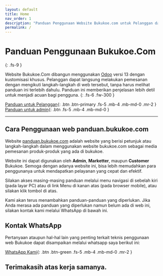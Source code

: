 ```yaml
---
layout: default
title: Home
nav_order: 1
description: "Panduan Penggunaan Website Bukukoe.com untuk Pelanggan dan Admin."
permalink: /
---
```


# Panduan Penggunaan Bukukoe.Com
{: .fs-9 }

Website Bukukoe.Com dibangun menggunakan [Odoo](https://www.odoo.com/) versi 13 dengan kustomisasi khusus. Pelanggan dapat langsung melakukan pemesanan dengan mengikuti langkah-langkah di web tersebut, tanpa harus melihat panduan ini terlebih dahulu. Panduan ini memberikan penjelasan lebih detil untuk menjadi acuan bagi pengguna.
{: .fs-6 .fw-300 }

[Panduan untuk Pelanggan](/docs/panduan-pelanggan){: .btn .btn-primary .fs-5 .mb-4 .mb-md-0 .mr-2 } [Panduan untuk admin](/docs/panduan-admin){: .btn .fs-5 .mb-4 .mb-md-0 }

---

## Cara Penggunaan web panduan.bukukoe.com

Website [panduan.bukukoe.com](https://panduan.bukukoe.com/) adalah website yang berisi petunjuk atau langkah-langkah dalam menggunakan website bukukoe.com sebagai media pemesanan produk-produk yang ada di bukukoe.

Website ini dapat digunakan oleh **Admin**, **Marketter**, maupun **Customer** Bukukoe. Semoga dengan adanya website ini, bisa lebih memudahkan para penggunanya untuk mendapatkan pelayanan yang cepat dan efektif.

Silakan akses masing-masing panduan melalui menu navigasi di sebelah kiri (pada layar PC) atau di link Menu di kanan atas (pada browser mobile), atau silakan klik tombol di atas. 

Kami akan terus menambahkan panduan-panduan yang diperlukan. Jika Anda merasa ada panduan yang diperlukan namun belum ada di web ini, silakan kontak kami melalui WhatsApp di bawah ini.

## Kontak WhatsApp

Pertanyaan ataupun hal-hal lain yang penting terkait teknis penggunaan web Bukukoe dapat disampaikan melalui whatsapp saya berikut ini:

[WhatsApp Kami](https://wa.me/628567074554?text=Saya+membaca+web+panduan+bukukoe,+namun+masih+ada+pertanyaan){: .btn .btn-green .fs-5 .mb-4 .mb-md-0 .mr-2 }

Terimakasih atas kerja samanya.
---

